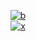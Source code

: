 <div align="center">

[![b](https://lanyard.cnrad.dev/api/1069728425620815893?bg=000000)](https://discord.com/users/1069728425620815893)
<br/>
[![x](https://count.getloli.com/get/@RekoLab?theme=rule34)](https://github.com/RekoLab)
